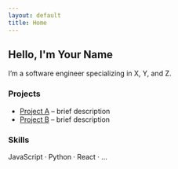 ```yaml
---
layout: default
title: Home
---
```


## Hello, I'm **Your Name**

I’m a software engineer specializing in X, Y, and Z.

### Projects

- [Project A](link) – brief description  
- [Project B](link) – brief description  

### Skills

JavaScript · Python · React · …
